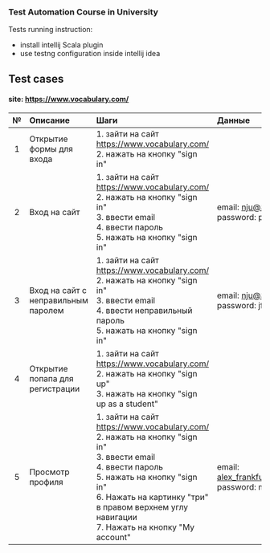 ### Test Automation Course in University

Tests running instruction:
  * install intellij Scala plugin
  * use testng configuration inside intellij idea

## Test cases
#### site: https://www.vocabulary.com/


| № | Описание | Шаги | Данные | Ожидаемый результат |
| :---: | :--- | :--- | :--- | :--- |
| 1 | Открытие формы для входа | 1. зайти на сайт https://www.vocabulary.com/ <br />2. нажать на кнопку "sign in" |  | Откроется форма для входа |
| 2 | Вход на сайт | 1. зайти на сайт https://www.vocabulary.com/ <br />2. нажать на кнопку "sign in" <br />3. ввести email <br />4. ввести пароль <br />5. нажать на кнопку "sign in" | email: nju@3a.by  <br />password: password | Переход на главную страницу, nickname == Alex A. |
| 3 | Вход на сайт с неправильным паролем | 1. зайти на сайт https://www.vocabulary.com/ <br />2. нажать на кнопку "sign in" <br />3. ввести email <br />4. ввести неправильный пароль <br />5. нажать на кнопку "sign in" | email: nju@3a.by <br />password: jfskajfla | появление сообщения "Sorry, we don't recognize that username and password." |
| 4 | Открытие попапа для регистрации | 1. зайти на сайт https://www.vocabulary.com/ <br />2. нажать на кнопку "sign up" <br/> 3. нажать на кнопку  "sign up as a student" |  | Откроется форма для регистрации, появится кнопка с надписью "create your account" |
| 5 | Просмотр профиля | 1. зайти на сайт https://www.vocabulary.com/ <br />2. нажать на кнопку "sign in" <br />3. ввести email <br />4. ввести пароль <br />5. нажать на кнопку "sign in" <br />6. Нажать на картинку "три" в правом верхнем углу навигации <br/> 7. Нажать на кнопку "My account" | email: alex_frankfurt@mail.ru <br />password: might39 | Переход на https://lingualeo.com/ru/profile |
